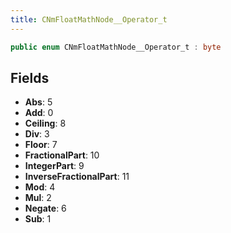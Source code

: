 ```yaml
---
title: CNmFloatMathNode__Operator_t
---
```


```csharp
public enum CNmFloatMathNode__Operator_t : byte
```

## Fields

- **Abs**: 5
- **Add**: 0
- **Ceiling**: 8
- **Div**: 3
- **Floor**: 7
- **FractionalPart**: 10
- **IntegerPart**: 9
- **InverseFractionalPart**: 11
- **Mod**: 4
- **Mul**: 2
- **Negate**: 6
- **Sub**: 1

